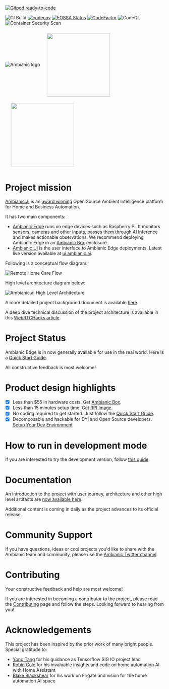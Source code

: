 [![Gitpod ready-to-code](https://img.shields.io/badge/Gitpod-ready--to--code-blue?logo=gitpod)](https://gitpod.io/#https://github.com/ambianic/ambianic-edge)

![CI Build](https://github.com/ambianic/ambianic-edge/workflows/Ambianic%20Edge%20CI/badge.svg)
[![codecov](https://codecov.io/gh/ambianic/ambianic-edge/branch/master/graph/badge.svg?token=JJlxaW5flS)](https://codecov.io/gh/ambianic/ambianic-edge)
[![FOSSA Status](https://app.fossa.io/api/projects/git%2Bgithub.com%2Fambianic%2Fambianic-edge.svg?type=shield)](https://app.fossa.io/projects/git%2Bgithub.com%2Fambianic%2Fambianic-edge?ref=badge_shield) 
[![CodeFactor](https://www.codefactor.io/repository/github/ambianic/ambianic-edge/badge)](https://www.codefactor.io/repository/github/ambianic/ambianic-edge)
![CodeQL](https://github.com/ambianic/ambianic-edge/workflows/CodeQL/badge.svg)
![Container Security Scan](https://github.com/ambianic/ambianic-edge/workflows/Container%20Security%20Scan/badge.svg)

![Ambianic logo][ambianic-logo]
 &nbsp; 
<a href="https://landscape.lfai.foundation/format=card-mode&selected=ambianic">
  <img src="https://github.com/lfai/artwork/raw/master/lfaidata-assets/lf-member/associate/lf_mem_asso.png"  height="200" style="display:inline;vertical-align:middle;padding:2%">   
</a>
 &nbsp; 
<a href="https://twitter.com/TensorFlow/status/1291071490062983172?s=20">
  <img src="https://pbs.twimg.com/profile_banners/1195860619284664320/1596827858/1500x500"  height="200" style="display:inline;vertical-align:middle;padding:2%">   
</a>

# Project mission
  
[Ambianic.ai](https://ambianic.ai) is an [award winning](https://blog.ambianic.ai/2020/11/05/awards.html) Open Source Ambient Intelligence platform for Home and Business Automation.

It has two main components:
- [Ambianic Edge](https://github.com/ambianic/ambianic-edge) runs on edge devices such as Raspberry Pi. It monitors sensors, cameras and other inputs, passes them through AI inference and makes actionable observations. We recommend deploying Ambianic Edge in an [Ambianic Box](https://github.com/ambianic/ambianic-box) enclosure.
- [Ambianic UI](https://github.com/ambianic/ambianic-ui) is the user interface to Ambianic Edge deployments. Latest live version available at [ui.ambianic.ai](https://ui.ambianic.ai).

Following is a conceptual flow diagram:

![Remote Home Care Flow](https://raw.githubusercontent.com/ambianic/ambianic-docs/master/docs-md/assets/images/Ambianic-Remote-Elderly-Care-Flow.png)

High level architecture diagram below:

![Ambianic.ai High Level Architecture](https://raw.githubusercontent.com/ambianic/ambianic-docs/master/docs-md/assets/images/Ambianic-High-Level-Architecture.png)

A more detailed project background document is available [here](https://docs.ambianic.ai/).

A deep dive technical discussion of the project architecture is available in this [WebRTCHacks article](https://webrtchacks.com/private-home-surveillance-with-the-webrtc-datachannel/).

# Project Status

Ambianic Edge is in now generally available for use in the real world. Here is a [Quick Start Guide](https://docs.ambianic.ai/users/quickstart/).

All constructive feedback is most welcome!

# Product design highlights

- [x] Less than $55 in hardware costs. Get [Ambianic Box](https://github.com/ambianic/ambianic-box).
- [x] Less than 15 minutes setup time. Get [RPI Image](https://github.com/ambianic/ambianic-rpi-image).
- [x] No coding required to get started. Just follow the [Quick Start Guide](https://docs.ambianic.ai/users/quickstart/).
- [x] Decomposable and hackable for DYI and Open Source developers. [Setup Your Dev Environment](https://docs.ambianic.ai/developers/development-environment/)

# How to run in development mode

If you are interested to try the development version, follow [this guide](https://docs.ambianic.ai/developers/development-environment/).

# Documentation

An introduction to the project with user journey, architecture and other high level artifacts are [now available here](https://ambianic.github.io/ambianic-docs/).

Additional content is coming in daily as the project advances to its official release.

# Community Support 

If you have questions, ideas or cool projects you'd like to share with the Ambianic team and community, please use the [Ambianic Twitter channel](https://twitter.com/ambianicai).

# Contributing
Your constructive feedback and help are most welcome!

If you are interested in becoming a contributor to the project, please read the [Contributing](CONTRIBUTING.md) page and follow the steps. Looking forward to hearing from you!

[ambianic-logo]: https://avatars2.githubusercontent.com/u/52052162?s=200&v=4

# Acknowledgements
  
This project has been inspired by the prior work of many bright people. Special gratitude to:
* [Yong Tang](https://github.com/yongtang) for his guidance as Tensorflow SIG IO project lead
* [Robin Cole](https://github.com/robmarkcole) for his invaluable insights and code on home automation AI with Home Assistant
* [Blake Blackshear](https://github.com/blakeblackshear) for his work on Frigate and vision for the home automation AI space
  

